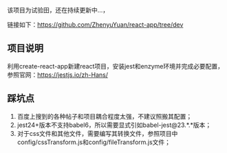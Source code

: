 该项目为试验田，还在持续更新中...，

链接如下：https://github.com/ZhenyuYuan/react-app/tree/dev

## 项目说明

利用create-react-app新建react项目，安装jest和enzyme环境并完成必要配置，参照官网：https://jestjs.io/zh-Hans/

## 踩坑点

1. 百度上搜到的各种帖子和项目耦合程度太强，不建议照搬其配置；
2. jest24+版本不支持babel6，所以需要显式引如babel-jest@23.*.*版本；
3. 对于css文件和其他文件，需要编写其转换文件，参照项目中config/cssTransform.js和config/fileTransform.js文件；
